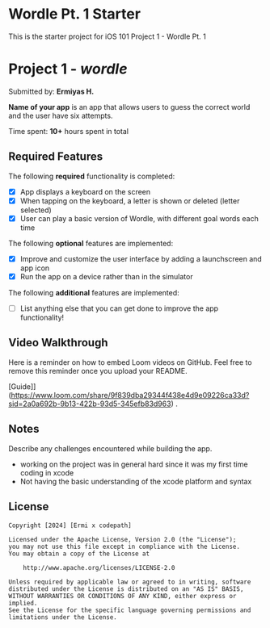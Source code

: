 # Wordle Pt. 1 Starter

This is the starter project for iOS 101 Project 1 - Wordle Pt. 1

# Project 1 - *wordle*

Submitted by: **Ermiyas H.**

**Name of your app** is an app that allows users to guess the correct world and the user have six attempts.

Time spent: **10+** hours spent in total

## Required Features

The following **required** functionality is completed:

- [x] App displays a keyboard on the screen
- [x] When tapping on the keyboard, a letter is shown or deleted (letter selected)
- [x] User can play a basic version of Wordle, with different goal words each time

The following **optional** features are implemented:

- [x] Improve and customize the user interface by adding a launchscreen and app icon
- [x] Run the app on a device rather than in the simulator

The following **additional** features are implemented:

- [ ] List anything else that you can get done to improve the app functionality!

## Video Walkthrough

Here is a reminder on how to embed Loom videos on GitHub. Feel free to remove this reminder once you upload your README. 

[Guide]](https://www.loom.com/share/9f839dba29344f438e4d9e09226ca33d?sid=2a0a692b-9b13-422b-93d5-345efb83d963) .


## Notes

Describe any challenges encountered while building the app.
- working on the project was in general hard since it was my first time coding in xcode
- Not having the basic understanding of the xcode platform and syntax 

## License

    Copyright [2024] [Ermi x codepath]

    Licensed under the Apache License, Version 2.0 (the "License");
    you may not use this file except in compliance with the License.
    You may obtain a copy of the License at

        http://www.apache.org/licenses/LICENSE-2.0

    Unless required by applicable law or agreed to in writing, software
    distributed under the License is distributed on an "AS IS" BASIS,
    WITHOUT WARRANTIES OR CONDITIONS OF ANY KIND, either express or implied.
    See the License for the specific language governing permissions and
    limitations under the License.
